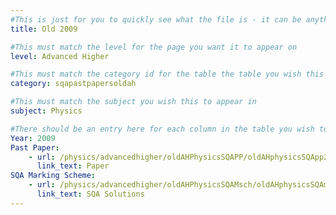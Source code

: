 ```yaml
---
#This is just for you to quickly see what the file is - it can be anything you want
title: Old 2009

#This must match the level for the page you want it to appear on
level: Advanced Higher

#This must match the category id for the table the table you wish this to appear in
category: sqapastpapersoldah

#This must match the subject you wish this to appear in
subject: Physics

#There should be an entry here for each column in the table you wish to populate:
Year: 2009
Past Paper:
    - url: /physics/advancedhigher/oldAHPhysicsSQAPP/oldAHphysicsSQApp2009.pdf
      link_text: Paper
SQA Marking Scheme:
    - url: /physics/advancedhigher/oldAHPhysicsSQAMsch/oldAHphysicsSQAmsch2009.pdf
      link_text: SQA Solutions
---
```



